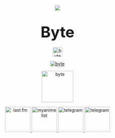 <h1 align="center"> <img src="https://i.imgur.com/8kHfOaA.gif"> </h1>
<h1 align="center"> <font size="70"> Byte </font></h3>


<p align="center">
<a href="https://www.python.org/" target="blank"><img align="center"
src="https://img.shields.io/badge/python-3670A0?style=for-the-badge&logo=python&logoColor=ffdd54"alt="byte" height="30">

<p align="center">
<a href="https://www.python.org/" target="blank"><img align="center"
src="https://github-readme-stats.vercel.app/api?username=anuraghazra&show_icons=true&theme=radical"alt="byte">
</a>

<p align="center">
<a href="https://discordapp.com/users/962646323381817394/" target="blank"><img align="center"
src="https://sigcord.io/user/962646323381817394"alt="byte" height="100">
</a>

<p align="center">
<a href="https://www.last.fm/user/bytedev" target="blank"><img src="https://i.imgur.com/1c4tZyT.png"alt="last.fm" height="80"/>
<a href="https://myanimelist.net/profile/bytedev" target="blank"><img src="https://i.imgur.com/NO4vRQo.jpeg"alt="myanimelist" height="80"/>
<a href="https://t.me/basedgod1337" target="blank"><img src="https://i.imgur.com/CKy3V3h.png.png"alt="telegram" height="80"/>
<a href="https://instagram.com/bytedevelopmentation" target="blank"><img src="https://i.imgur.com/4Jl4l0z.png"alt="telegram" height="80"/>
</a>
